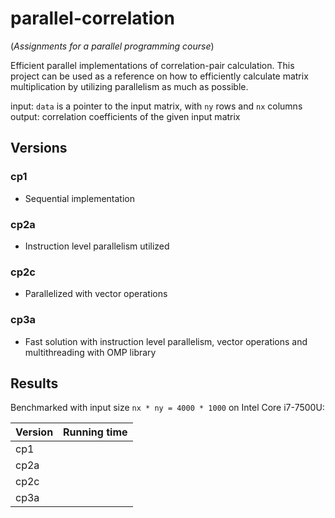 # parallel-correlation
(*Assignments for a parallel programming course*)

Efficient parallel implementations of correlation-pair calculation.
This project can be used as a reference on how to efficiently calculate matrix multiplication by utilizing parallelism as much as possible.


input: `data` is a pointer to the input matrix, with `ny` rows and `nx` columns
output: correlation coefficients of the given input matrix


## Versions

### cp1
- Sequential implementation

### cp2a
- Instruction level parallelism utilized

### cp2c
- Parallelized with vector operations

### cp3a
- Fast solution with instruction level parallelism, vector operations and multithreading with OMP library


## Results
Benchmarked with input size `nx * ny = 4000 * 1000` on Intel Core i7-7500U:

| Version       | Running time  | 
| ------------- |:-------------:| 
| cp1           |               |
| cp2a          |               |
| cp2c          |               |
| cp3a          |               |
